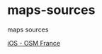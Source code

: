 # maps-sources
maps sources

[iOS - OSM France](guru://open?path=https://github.com/sybenx/maps-sources/blob/main/GuruMaps/%3DMap%3DOSM%20France.ms)
